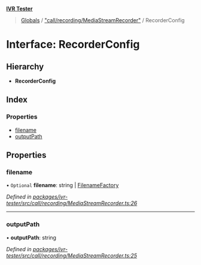 **[IVR Tester](../README.md)**

> [Globals](../README.md) / ["call/recording/MediaStreamRecorder"](../modules/_call_recording_mediastreamrecorder_.md) / RecorderConfig

# Interface: RecorderConfig

## Hierarchy

* **RecorderConfig**

## Index

### Properties

* [filename](_call_recording_mediastreamrecorder_.recorderconfig.md#filename)
* [outputPath](_call_recording_mediastreamrecorder_.recorderconfig.md#outputpath)

## Properties

### filename

• `Optional` **filename**: string \| [FilenameFactory](../modules/_call_recording_filename_filenamefactory_.md#filenamefactory)

*Defined in [packages/ivr-tester/src/call/recording/MediaStreamRecorder.ts:26](https://github.com/SketchingDev/ivr-tester/blob/e4629d5/packages/ivr-tester/src/call/recording/MediaStreamRecorder.ts#L26)*

___

### outputPath

•  **outputPath**: string

*Defined in [packages/ivr-tester/src/call/recording/MediaStreamRecorder.ts:25](https://github.com/SketchingDev/ivr-tester/blob/e4629d5/packages/ivr-tester/src/call/recording/MediaStreamRecorder.ts#L25)*
